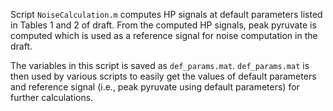 Script `NoiseCalculation.m` computes HP signals at default parameters listed in Tables 1 and 2 of draft. From the computed HP signals, peak pyruvate is computed which is used as a reference signal for noise computation in the draft. 

The variables in this script is saved as `def_params.mat`. `def_params.mat` is then used by various scripts to easily get the values of default parameters and reference signal (i.e., peak pyruvate using default parameters) for further calculations.
